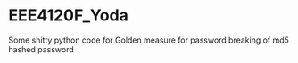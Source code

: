 # EEE4120F_Yoda
Some shitty python code for Golden measure for password breaking of md5 hashed password
